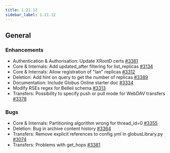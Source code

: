 ```yaml
---
title: 1.21.12
sidebar_label: 1.21.12
---
```


## General

### Enhancements

- Authentication & Authorisation: Update XRootD certs [#3361](https://github.com/rucio/rucio/issues/3361)
- Core & Internals: Add updated_after filtering for list_replicas [#3134](https://github.com/rucio/rucio/issues/3134)
- Core & Internals: Allow registration of "lan" replicas [#3312](https://github.com/rucio/rucio/issues/3312)
- Deletion: Add hint on query to get the number of replicas [#3389](https://github.com/rucio/rucio/issues/3389)
- Documentation: Include Globus Online starter doc [#3334](https://github.com/rucio/rucio/issues/3334)
- Modify RSEs regex for Belleii schema [#3313](https://github.com/rucio/rucio/issues/3313)
- Transfers: Possibility to specify push or pull mode for WebDAV transfers [#3378](https://github.com/rucio/rucio/issues/3378)

### Bugs

- Core & Internals: Partitioning algorithm wrong for thread_id=0 [#3355](https://github.com/rucio/rucio/issues/3355)
- Deletion: Bug in archive content history [#3364](https://github.com/rucio/rucio/issues/3364)
- Transfers: Remove explicit references to config.yml in globusLibrary.py [#3074](https://github.com/rucio/rucio/issues/3074)
- Transfers: Problems with get_hops [#3381](https://github.com/rucio/rucio/issues/3381)
